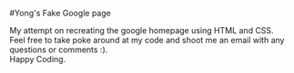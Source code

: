 #Yong's Fake Google page

My attempt on recreating the google homepage using HTML and CSS.  
Feel free to take poke around at my code and shoot me an email with any questions or comments :).  
Happy Coding.  